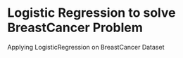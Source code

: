 <h1>Logistic Regression to solve BreastCancer Problem</h1>
<p>Applying LogisticRegression on BreastCancer Dataset</p>

